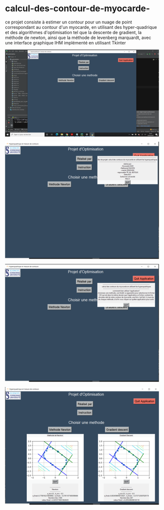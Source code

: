 # calcul-des-contour-de-myocarde-
ce projet consiste à estimer un contour pour un nuage de point correspondant au contour d'un myocarde,
en utilisant des hyper-quadrique et des algorithmes d'optimisation tel que la descente de gradient, 
la méthode de newton, ainsi que la méthode de levenberg marquardt, avec une interface graphique IHM implémenté en utilisant Tkinter

![alt text](https://github.com/Koussailakadi/calcul-des-contour-de-myocarde-/blob/main/cap1.png?raw=true)

![alt text](https://github.com/Koussailakadi/calcul-des-contour-de-myocarde-/blob/main/cap2.png?raw=true)

![alt text](https://github.com/Koussailakadi/calcul-des-contour-de-myocarde-/blob/main/cap3.png?raw=true)

![alt text](https://github.com/Koussailakadi/calcul-des-contour-de-myocarde-/blob/main/cap4.png?raw=true)
